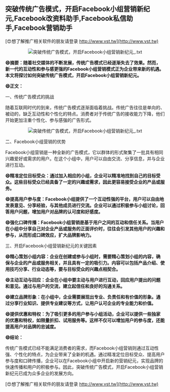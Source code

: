 ## **突破传统广告模式，开启Facebook小组营销新纪元,Facebook改资料助手,Facebook私信助手,Facebook营销助手**

[😍想了解推广相关软件的朋友请登录 http://www.vst.tw](http://www.vst.tw)

 <center><img src="https://vst.tw/MP4/tuiguang/png/2.png" alt="突破传统广告模式，开启Facebook小组营销新纪元_.txt"></center>

**😄摘要：随着社交媒体的不断发展，传统广告模式已经逐渐失去了效果。然而，新一代的互动性和参与感更强的Facebook小组营销模式正为企业带来新的机遇。本文将探讨如何突破传统广告模式，开启Facebook小组营销新纪元。**

**😄正文：**

一、传统广告模式的挑战

随着互联网时代的到来，传统广告模式逐渐面临着挑战。传统广告往往是单向的、被动的，缺乏互动性和个性化的特点。消费者对于传统广告的接收能力下降，他们开始更加注重个性化、参与感强的广告形式。

 <center><img src="https://vst.tw/MP4/tuiguang/png/5.png" alt="突破传统广告模式，开启Facebook小组营销新纪元_.txt"></center>

二、Facebook小组营销的优势

Facebook小组营销是一种全新的广告模式，它以群体的形式聚集了一批具有相同兴趣爱好或需求的用户。在这个小组中，用户可以自由交流、分享信息，并与企业进行互动。

**😄精准定位目标受众：通过加入相应的小组，企业可以精准地找到自己的目标受众。这些目标受众已经具备了一定的兴趣或需求，因此更容易接受企业的产品或服务。**

**😄提高用户参与度：Facebook小组提供了一个互动性强的平台，用户可以自由地发表意见、分享经验，与其他成员进行交流。企业可以通过积极参与小组讨论，回答用户问题，增加用户对品牌的认可度和好感度。**

**😄强化口碑传播：Facebook小组营销是基于用户之间的互动和信任关系。当用户在小组中分享自己对企业产品或服务的正面评价时，往往会引发其他用户的兴趣和参与，从而形成口碑效应，扩大品牌影响力。**

三、开启Facebook小组营销新纪元的关键因素

**😄精心策划小组内容：企业在创建或参与小组时，需要精心策划小组的内容，确保与企业的产品或服务相关，并且具有一定的吸引力。内容可以包括产品介绍、使用技巧分享、行业动态等，要与目标受众的兴趣点相契合。**

**😄主动互动与回应：企业在小组中要主动与用户进行互动，回应用户提出的问题和意见。通过与用户的交流，建立起信任和良好的沟通关系。**

**😄建立品牌形象：在小组中，企业需要展现出专业、负责任和有价值的形象。通过分享行业知识、提供专业建议等方式，让用户认可企业的专业能力和价值。**

**😄提供优惠和特权：为了吸引更多的用户参与小组活动，企业可以提供一些独家的优惠和特权，如限量折扣、试用服务等。这样不仅可以增加用户的参与度，还能提高用户对品牌的忠诚度。**

**😄结论：**

传统广告模式已经不能满足消费者的需求，而Facebook小组营销则通过互动性强、个性化的特点，为企业带来了全新的机遇。通过精准定位目标受众、提高用户参与度和口碑传播，企业可以在Facebook小组中开启新的营销纪元，实现品牌的快速传播和用户的积极参与。因此，突破传统广告模式，开启Facebook小组营销新纪元已成为众多企业的发展方向。

[😍想了解推广相关软件的朋友请登录 http://www.vst.tw](http://www.vst.tw)



